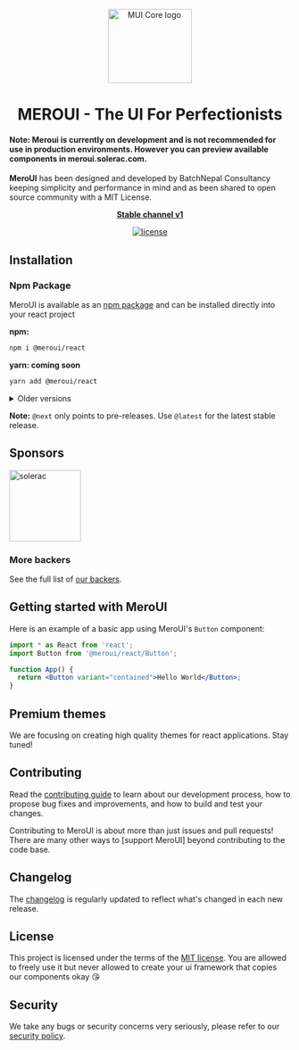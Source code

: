 <!-- markdownlint-disable-next-line -->
<p align="center">
  <a href="https://ui.batchnepal.com/" rel="noopener" target="_blank"><img width="150" height="133" src="https://i.ibb.co/Rjng2Jt/batch-ui-logo.png" alt="MUI Core logo"></a>
</p>

<h1 align="center">MEROUI - The UI For Perfectionists</h1>

<h4>Note: Meroui is currently on development and is not recommended for use in production environments.
However you can preview available components in meroui.solerac.com.
</h4>

**MeroUI** has been designed and developed by BatchNepal Consultancy keeping simplicity and performance in mind and as been shared to open source community with a MIT License. 


<div align="center">

**[Stable channel v1](https://ui.bachnepal.com/)**

[![license](https://img.shields.io/badge/license-MIT-blue.svg)](https://github.com/mui/material-ui/blob/HEAD/LICENSE)


</div>

## Installation

### Npm Package

MeroUI is available as an [npm package](https://www.npmjs.com/package/@meroui/react) and can be installed directly into your react project

**npm:**

```bash
npm i @meroui/react
```

**yarn:  coming soon**

```bash
yarn add @meroui/react
```

<details>
  <summary>Older versions</summary>

- **[v4.x](https://ui.batchnepal.com/)** ([Migration from v1.0.0 to v1.0.2](https://ui.batchnepal.com/guides))

</details>

**Note:** `@next` only points to pre-releases.
Use `@latest` for the latest stable release.


## Sponsors


<p>
  <a href="https://solerac.com" rel="noopener sponsored" target="_blank"><img height="128" width="128" src="solerac.com/assets/images/logo.png" alt="solerac" title="Earn money online in nepal" loading="lazy" /></a>
  
</p>


### More backers

See the full list of [our backers](https://meroui.solerac.com/discover-more/backers/).

## Getting started with MeroUI

Here is an example of a basic app using MeroUI's `Button` component:

```jsx
import * as React from 'react';
import Button from '@meroui/react/Button';

function App() {
  return <Button variant="contained">Hello World</Button>;
}
```

## Premium themes

We are focusing on creating high quality themes for react applications. Stay tuned!

## Contributing

Read the [contributing guide](/CONTRIBUTING.md) to learn about our development process, how to propose bug fixes and improvements, and how to build and test your changes.

Contributing to MeroUI is about more than just issues and pull requests!
There are many other ways to [support MeroUI] beyond contributing to the code base.

## Changelog

The [changelog](https://github.com/meroui/meroui-react/releases) is regularly updated to reflect what's changed in each new release.


## License

This project is licensed under the terms of the
[MIT license](/LICENSE). You are allowed to freely use it but never allowed to create your ui framework that copies our components okay 😘

## Security

We take any bugs or security concerns very seriously, please refer to our [security policy](https://github.com/meroui/meroui-react/security/policy).

